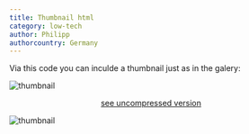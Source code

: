 ```yaml
---
title: Thumbnail html
category: low-tech
author: Philipp
authorcountry: Germany
---
```

Via this code you can inculde a thumbnail just as in the galery:

![thumbnail](/picturepreviews/IMG_3012.jpg)
<center><a href="/pictures/IMG_3012.jpg">see uncompressed version</a></center>


![thumbnail](/pictures/IMG_3012.jpg)
